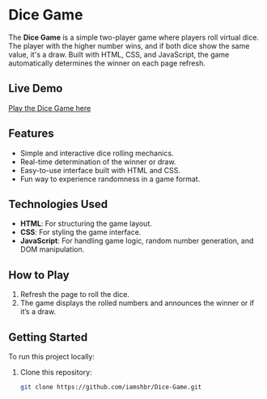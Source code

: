 # Dice Game

The **Dice Game** is a simple two-player game where players roll virtual dice. The player with the higher number wins, and if both dice show the same
value, it's a draw. Built with HTML, CSS, and JavaScript, the game automatically determines the winner on each page refresh.

## Live Demo

[Play the Dice Game here](https://iamshbr.github.io/Dice-Game/)

## Features

- Simple and interactive dice rolling mechanics.
- Real-time determination of the winner or draw.
- Easy-to-use interface built with HTML and CSS.
- Fun way to experience randomness in a game format.

## Technologies Used

- **HTML**: For structuring the game layout.
- **CSS**: For styling the game interface.
- **JavaScript**: For handling game logic, random number generation, and DOM manipulation.

## How to Play

1. Refresh the page to roll the dice.
2. The game displays the rolled numbers and announces the winner or if it’s a draw.

## Getting Started

To run this project locally:

1. Clone this repository:
   ```bash
   git clone https://github.com/iamshbr/Dice-Game.git
   ```
